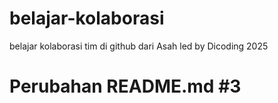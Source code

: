 # belajar-kolaborasi
belajar kolaborasi tim di github dari Asah led by Dicoding 2025

# Perubahan README.md #3
